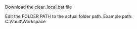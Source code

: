 Download the clear_local.bat file

Edit the FOLDER PATH to the actual folder path. Example path: C:\Vault\Workspace
